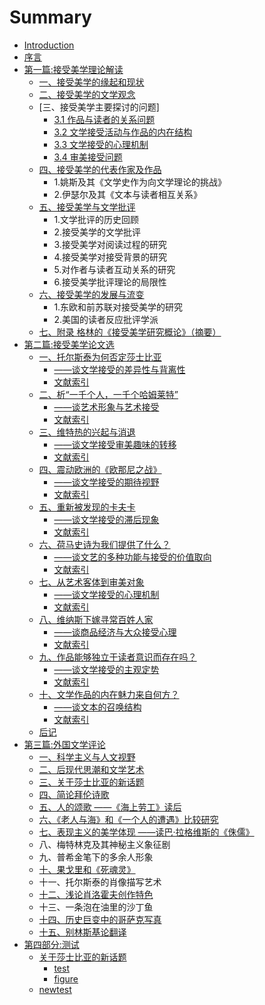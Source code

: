 # Summary

* [Introduction](README.md)
* [序言](chapter1.md)
* [第一篇:接受美学理论解读](di-yi-bu-fen.md)
  * [一、接受美学的缘起和现状](di-yi-bu-fen/1-yi-3001-jie-shou-mei-xue-de-yuan-qi-he-xian-zhuang.md)
  * [二、接受美学的文学观念](di-yi-bu-fen/2-er-3001-jie-shou-mei-xue-de-wen-xue-guan-nian.md)
  * [三、接受美学主要探讨的问题]
    * [3.1 作品与读者的关系问题](di-yi-bu-fen/3-main-discuss-topic/1zuo-pin-yu-du-zhe-de-guan-xi-wen-ti.md)
    * [3.2 文学接受活动与作品的内在结构](di-yi-bu-fen/3-main-discuss-topic/2wen-xue-jie-shou-huo-dong-yu-zuo-pin-de-nei-zai-jie-gou.md)
    * [3.3 文学接受的心理机制](di-yi-bu-fen/3-main-discuss-topic/3wen-xue-jie-shou-de-xin-li-ji-zhi.md)
    * [3.4 审美接受问题](di-yi-bu-fen/3-main-discuss-topic/4shen-mei-jie-shou-wen-ti.md)
  * [四、接受美学的代表作家及作品](di-yi-bu-fen/4-authors-novels.md)
    * 1.姚斯及其《文学史作为向文学理论的挑战》
    * 2.伊瑟尔及其《文本与读者相互关系》
  * [五、接受美学与文学批评](di-yi-bu-fen/5-litereture-critisize.md)
    * 1.文学批评的历史回顾
    * 2.接受美学的文学批评
    * 3.接受美学对阅读过程的研究
    * 4.接受美学对接受背景的研究
    * 5.对作者与读者互动关系的研究
    * 6.接受美学批评理论的局限性
  * [六、接受美学的发展与流变](di-yi-bu-fen/6-change-and-develop.md)
    * 1.东欧和前苏联对接受美学的研究
    * 2.美国的读者反应批评学派
  * [七、附录 格林的《接受美学研究概论》（摘要）](di-yi-bu-fen/qi-3001-fu-lu.md)
* [第二篇:接受美学论文选](di-er-bu-fen.md)
  * [一、托尔斯泰为何否定莎士比亚](di-er-bu-fen/2-1-1.md)
    * [——谈文学接受的差异性与背离性](di-er-bu-fen/2-1-2.md)
    * [文献索引](di-er-bu-fen/2-1-3.md)
  * [二、析“一千个人，一千个哈姆莱特”](di-er-bu-fen/2-2-1.md)
    * [——谈艺术形象与艺术接受](di-er-bu-fen/2-2-2.md)
    * [文献索引](di-er-bu-fen/2-2-3.md)
  * [三、维特热的兴起与消退](di-er-bu-fen/2-3-1.md)
    * [——谈文学接受审美趣味的转移](di-er-bu-fen/2-3-2.md)
    * [文献索引](di-er-bu-fen/2-3-3.md)
  * [四、震动欧洲的《欧那尼之战》](di-er-bu-fen/2-4-1.md)
    * [——谈文学接受的期待视野](di-er-bu-fen/2-4-2.md)
    * [文献索引](di-er-bu-fen/2-4-3.md)
  * [五、重新被发现的卡夫卡](di-er-bu-fen/2-5-1.md)
    * [——谈文学接受的滞后现象](di-er-bu-fen/2-5-2.md)
    * [文献索引](di-er-bu-fen/2-5-3.md)
  * [六、荷马史诗为我们提供了什么？](di-er-bu-fen/2-6-1.md)
    * [——谈文艺的多种功能与接受的价值取向](di-er-bu-fen/2-6-2.md)
    * [文献索引](di-er-bu-fen/2-6-3.md)
  * [七、从艺术客体到审美对象](di-er-bu-fen/2-7-1.md)
    * [——谈文学接受的心理机制](di-er-bu-fen/2-7-2.md)
    * [文献索引](di-er-bu-fen/2-7-3.md)
  * [八、维纳斯下嫁寻常百姓人家](di-er-bu-fen/2-8-1.md)
    * [——谈商品经济与大众接受心理](di-er-bu-fen/2-8-2.md)
    * [文献索引](di-er-bu-fen/2-8-3.md)
  * [九、作品能够独立于读者意识而存在吗？](di-er-bu-fen/2-9-1.md)
    * [——谈文学接受的主观定势](di-er-bu-fen/2-9-2.md)
    * [文献索引](di-er-bu-fen/2-9-3.md)
  * [十、文学作品的内在魅力来自何方？](di-er-bu-fen/2-10-1.md)
    * [——谈文本的召唤结构](di-er-bu-fen/2-10-2.md)
    * [文献索引](di-er-bu-fen/2-10-3.md)
  * [后记](di-er-bu-fen/houji.md)
* [第三篇:外国文学评论](di-san-bu-fen.md)
  * [一、科学主义与人文视野](di-san-bu-fen/ke-xue-zhu-yi-yu-ren-wen-shi-ye.md)
  * [二、后现代思潮和文学艺术](di-san-bu-fen/liu-3001-hou-xian-dai-si-chao-he-wen-xue-yi-zhu.md)
  * [三、关于莎士比亚的新话题](di-san-bu-fen/guan-yu-sha-shi-bi-ya-de-xin-hua-ti.md)
  * [四、简论拜伦诗歌](di-san-bu-fen/jian-lun-bai-lun-shi-ge.md)
  * [五、人的颂歌    ——《海上劳工》读后](di-san-bu-fen/ren-de-song-ge-2014-2014-yu-guo-ren-dao-zhu-yi-san-bu-qu-300a-hai-shang-lao-gong-300b-du-hou.md)
  * [六、《老人与海》和《一个人的遭遇》比较研究](di-san-bu-fen/lao-ren-yu-hai-300b-he-300a-yi-ge-ren-de-zao-yu-300b-bi-jiao-yan-jiu.md)
  * [七、表现主义的美学体现   ——读巴·拉格维斯的《侏儒》](di-san-bu-fen/biao-xian-zhu-yi-de-mei-xue-ti-xian-2014-2014-du-5df4b7-la-ge-wei-si-de-300a-zhu-ru-300b.md)
  * 八、梅特林克及其神秘主义象征剧
  * 九、普希金笔下的多余人形象
  * [十、果戈里和《死魂灵》](di-san-bu-fen/guo-ge-li-he-300a-si-hun-ling-300b.md)
  * 十一、托尔斯泰的肖像描写艺术
  * [十二、浅论肖洛霍夫创作特色](di-san-bu-fen/e-guo-zuo-jia-xiao-luo-huo-fu-de-chuang-zuo-te-se.md)
  * 十三、一条泡在油里的沙丁鱼
  * [十四、历史巨变中的哥萨克写真](di-san-bu-fen/shi-yi-3001-li-shi-ju-bian-zhong-de-ge-sa-ke-xie-zhen.md)
  * [十五、别林斯基论翻译](di-san-bu-fen/shi-wu-3001-bie-lin-si-ji-lun-fan-yi.md)
* [第四部分:测试](di-san-bu-fen.md)
  * [关于莎士比亚的新话题](di-san-bu-fen/guan-yu-sha-shi-bi-ya-de-xin-hua-ti.md)
    * [test](test.md)
    * [figure](di-san-bu-fen/figure.md)
  * [newtest](di-san-bu-fen/newtest.md)

